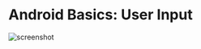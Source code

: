 # Android Basics: User Input
![screenshot](https://github.com/amatanat/Android-Basics-udacity/blob/master/JustJava/JustJava.png)

